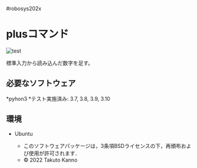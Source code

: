 #robosys202x
# plusコマンド
![test](https://github.com/Takuto2345/robosys202x/actions/workflows/test.yml/badge.svg)

標準入力から読み込んだ数字を足す。

## 必要なソフトウェア
*pyhon3
*テスト実施済み:  3.7, 3.8, 3.9, 3.10

## 環境
* Ubuntu





  * このソフトウェアパッケージは，3条項BSDライセンスの下，再頒布および使用が許可されます．
  * © 2022 Takuto Kanno
